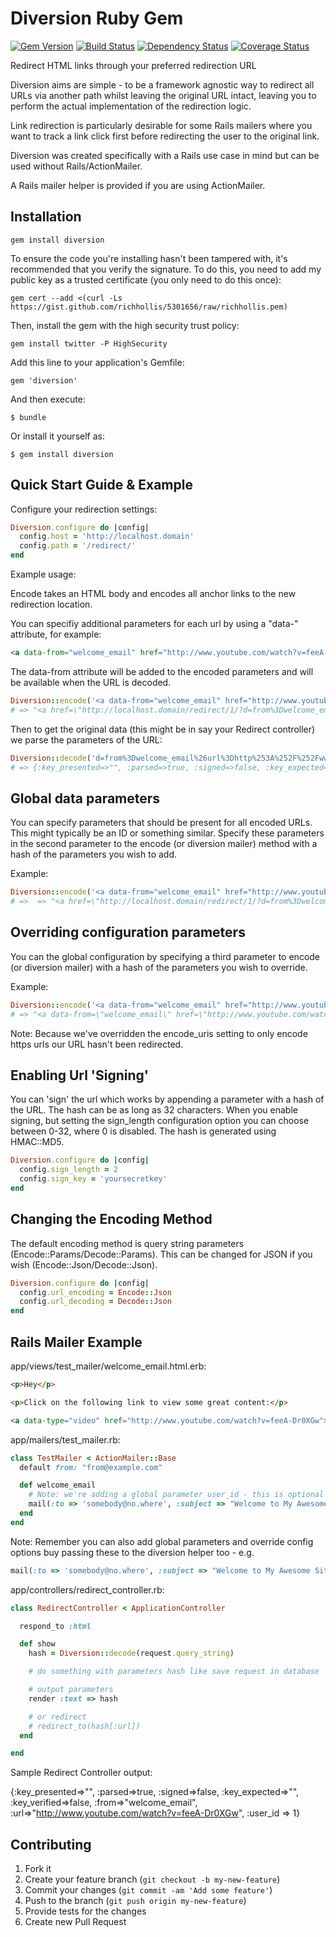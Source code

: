 # Diversion Ruby Gem

[![Gem Version](https://badge.fury.io/rb/diversion.png)][gem]
[![Build Status](https://secure.travis-ci.org/richhollis/diversion.png?branch=master)][travis]
[![Dependency Status](https://gemnasium.com/richhollis/diversion.png?travis)][gemnasium]
[![Coverage Status](https://coveralls.io/repos/richhollis/diversion/badge.png?branch=master)][coveralls]

[gem]: https://rubygems.org/gems/diversion
[travis]: http://travis-ci.org/richhollis/diversion
[gemnasium]: https://gemnasium.com/richhollis/diversion
[coveralls]: https://coveralls.io/r/richhollis/diversion

Redirect HTML links through your preferred redirection URL

Diversion aims are simple - to be a framework agnostic way to redirect all URLs via another path whilst leaving the original URL intact, leaving you to perform the actual implementation of the redirection logic. 

Link redirection is particularly desirable for some Rails mailers where you want to track a link click first before redirecting the user to the original link.

Diversion was created specifically with a Rails use case in mind but can be used without Rails/ActionMailer. 

A Rails mailer helper is provided if you are using ActionMailer. 

## Installation

    gem install diversion

To ensure the code you're installing hasn't been tampered with, it's recommended that you verify the signature. To do this, you need to add my public key as a trusted certificate (you only need to do this once):

    gem cert --add <(curl -Ls https://gist.github.com/richhollis/5301656/raw/richhollis.pem)

Then, install the gem with the high security trust policy:

    gem install twitter -P HighSecurity    

Add this line to your application's Gemfile:

    gem 'diversion'

And then execute:

    $ bundle

Or install it yourself as:

    $ gem install diversion

## Quick Start Guide & Example

Configure your redirection settings:

```ruby
Diversion.configure do |config|
  config.host = 'http://localhost.domain'
  config.path = '/redirect/'
end
```

Example usage:

Encode takes an HTML body and encodes all anchor links to the new redirection location. 

You can specifiy additional parameters for each url by using a "data-" attribute, for example:

```html
<a data-from="welcome_email" href="http://www.youtube.com/watch?v=feeA-Dr0XGw">Portlandia Intro</a>
```

The data-from attribute will be added to the encoded parameters and will be available when the URL is decoded.

```ruby
Diversion::encode('<a data-from="welcome_email" href="http://www.youtube.com/watch?v=feeA-Dr0XGw">Portlandia Intro</a>') 
# => "<a href=\"http://localhost.domain/redirect/1/?d=from%3Dwelcome_email%26url%3Dhttp%253A%252F%252Fwww.youtube.com%252Fwatch%253Fv%253DfeeA-Dr0XGw\">Portlandia Intro</a>"
```

Then to get the original data (this might be in say your Redirect controller) we parse the parameters of the URL:

```ruby
Diversion::decode('d=from%3Dwelcome_email%26url%3Dhttp%253A%252F%252Fwww.youtube.com%252Fwatch%253Fv%253DfeeA-Dr0XGw')
# => {:key_presented=>"", :parsed=>true, :signed=>false, :key_expected=>"", :key_verified=>false, :from=>"welcome_email", :url=>"http://www.youtube.com/watch?v=feeA-Dr0XGw"} 
```

## Global data parameters

You can specify parameters that should be present for all encoded URLs. This might typically be an ID or something similar. 
Specify these parameters in the second parameter to the encode (or diversion mailer) method with a hash of the parameters you wish to add. 

Example:

```ruby
Diversion::encode('<a data-from="welcome_email" href="http://www.youtube.com/watch?v=feeA-Dr0XGw">Portlandia Intro</a>', {:id => 1} )
# =>  => "<a href=\"http://localhost.domain/redirect/1/?d=from%3Dwelcome_email%26id%3D1%26url%3Dhttp%253A%252F%252Fwww.youtube.com%252Fwatch%253Fv%253DfeeA-Dr0XGw\">Portlandia Intro</a>"
```

## Overriding configuration parameters

You can the global configuration by specifying a third parameter to encode (or diversion mailer) with a hash of the parameters you wish to override.

Example:

```ruby
Diversion::encode('<a data-from="welcome_email" href="http://www.youtube.com/watch?v=feeA-Dr0XGw">Portlandia Intro</a>', {:id => 1}, {:encode_uris => ['https']} )
# => "<a data-from=\"welcome_email\" href=\"http://www.youtube.com/watch?v=feeA-Dr0XGw\">Portlandia Intro</a>" 
```

Note: Because we've overridden the encode_uris setting to only encode https urls our URL hasn't been redirected.

## Enabling Url 'Signing'

You can 'sign' the url which works by appending a parameter with a hash of the URL. The hash can be as long as 32 characters. When you enable signing, but setting the sign_length configuration option you can choose between 0-32, where 0 is disabled. The hash is generated using HMAC::MD5.

```ruby
Diversion.configure do |config|
  config.sign_length = 2
  config.sign_key = 'yoursecretkey'
end
```

## Changing the Encoding Method

The default encoding method is query string parameters (Encode::Params/Decode::Params). This can be changed for JSON if you wish (Encode::Json/Decode::Json).

```ruby
Diversion.configure do |config|
  config.url_encoding = Encode::Json
  config.url_decoding = Decode::Json
end
```

## Rails Mailer Example

app/views/test_mailer/welcome_email.html.erb:

```html
<p>Hey</p>

<p>Click on the following link to view some great content:</p>

<a data-type="video" href="http://www.youtube.com/watch?v=feeA-Dr0XGw">Portlandia</a>
```

app/mailers/test_mailer.rb:

```ruby
class TestMailer < ActionMailer::Base
  default from: "from@example.com"

  def welcome_email
    # Note: we're adding a global parameter user_id - this is optional
    mail(:to => 'somebody@no.where', :subject => "Welcome to My Awesome Site").diversion({:user_id => 1})
  end
end
```

Note: Remember you can also add global parameters and override config options buy passing these to the diversion helper too - e.g.

```ruby
mail(:to => 'somebody@no.where', :subject => "Welcome to My Awesome Site").diversion({:user_id => 1}, {:encode_uris => ['http']} )
```

app/controllers/redirect_controller.rb:

```ruby
class RedirectController < ApplicationController

  respond_to :html

  def show
    hash = Diversion::decode(request.query_string)

    # do something with parameters hash like save request in database

    # output parameters
    render :text => hash

    # or redirect
    # redirect_to(hash[:url])
  end

end
```

Sample Redirect Controller output:

{:key_presented=>"", :parsed=>true, :signed=>false, :key_expected=>"", :key_verified=>false, :from=>"welcome_email", :url=>"http://www.youtube.com/watch?v=feeA-Dr0XGw", :user_id => 1}

## Contributing

1. Fork it
2. Create your feature branch (`git checkout -b my-new-feature`)
3. Commit your changes (`git commit -am 'Add some feature'`)
4. Push to the branch (`git push origin my-new-feature`)
5. Provide tests for the changes
6. Create new Pull Request
